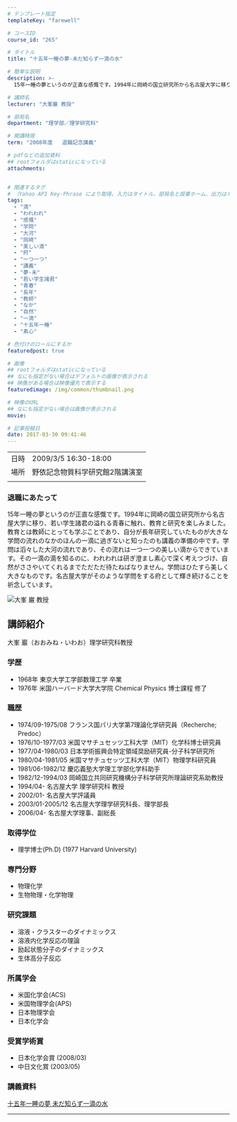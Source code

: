 ```yaml
---
# テンプレート指定
templateKey: "farewell"

# コースID
course_id: "265"

# タイトル
title: "十五年一睡の夢-未だ知らず一滴の水"

# 簡単な説明
description: >-
  15年一睡の夢というのが正直な感慨です。1994年に岡崎の国立研究所から名古屋大学に移り、若い学生諸君の溢れる青春に触れ、教育と研究を楽しみました。教育とは教師にとっても学ぶことであり、自分が長年研究していたものが大きな学問の流れのなかのほんの一滴に過ぎないと知ったのも講義の準備の中です。学問は滔々した大河の流れであり、その流れは一つ一つの美しい滴からできています。その一滴の滴を知るのに、われ ....

# 講師名
lecturer: "大峯巖 教授"

# 部局名
department: "理学部／理学研究科"

# 開講時限
term: "2008年度	退職記念講義"

# pdfなどの追加資料
## rootフォルダはstaticになっている
attachments:


# 関連するタグ
# （Yahoo API Key-Phrase により取得。入力はタイトル、部局名と授業ホーム、出力はキーフレーズ（tags））
tags:
  - "滴"
  - "われわれ"
  - "感慨"
  - "学問"
  - "大河"
  - "岡崎"
  - "美しい滴"
  - "府"
  - "一つ一つ"
  - "講義"
  - "夢-未"
  - "若い学生諸君"
  - "青春"
  - "長年"
  - "教師"
  - "なか"
  - "自然"
  - "一滴"
  - "十五年一睡"
  - "素心"

# 色付けのロールにするか
featuredpost: true

# 画像
## rootフォルダはstaticになっている
## なにも指定がない場合はデフォルトの画像が表示される
## 映像がある場合は映像優先で表示する
featuredimage: /img/common/thumbnail.png

# 映像のURL
## なにも指定がない場合は画像が表示される
movie: 

# 記事投稿日
date: 2017-03-30 09:41:46
---
```


|   |   |
|---|---|
| 日時 | 2009/3/5  16:30-18:00 |
| 場所 | 野依記念物質科学研究館2階講演室 |
|   |   |


### 退職にあたって

15年一睡の夢というのが正直な感慨です。1994年に岡崎の国立研究所から名古屋大学に移り、若い学生諸君の溢れる青春に触れ、教育と研究を楽しみました。教育とは教師にとっても学ぶことであり、自分が長年研究していたものが大きな学問の流れのなかのほんの一滴に過ぎないと知ったのも講義の準備の中です。学問は滔々した大河の流れであり、その流れは一つ一つの美しい滴からできています。その一滴の滴を知るのに、われわれは研ぎ澄まし素心で深く考えつづけ、自然がささやいてくれるまでただただ待たねばなりません。学問はひたすら美しく大きなものです。名古屋大学がそのような学問をする府として輝き続けることを祈念しています。


![大峯 巌 教授](https://ocw.nagoya-u.jp/files/265/s_omine_portrait.jpg) 

## 講師紹介

大峯 巖（おおみね・いわお）理学研究科教授

### 学歴

* 1968年 東京大学工学部数理工学 卒業
* 1976年 米国ハーバード大学大学院 Chemical Physics 博士課程 修了

### 職歴

* 1974/09-1975/08 フランス国パリ大学第7理論化学研究員（Recherche; Predoc）
* 1976/10-1977/03 米国マサチュセッツ工科大学（MIT）化学科博士研究員
* 1977/04-1980/03 日本学術振興会特定領域奨励研究員-分子科学研究所
* 1980/04-1981/05 米国マサチュセッツ工科大学（MIT）物理学科研究員
* 1981/06-1982/12 慶応義塾大学理工学部化学科助手
* 1982/12-1994/03 岡崎国立共同研究機構分子科学研究所理論研究系助教授
* 1994/04- 名古屋大学 理学研究科 教授
* 2002/01- 名古屋大学評議員
* 2003/01-2005/12 名古屋大学理学研究科長、理学部長
* 2006/04- 名古屋大学理事、副総長

### 取得学位

* 理学博士(Ph.D) (1977 Harvard University)

### 専門分野

* 物理化学
* 生物物理・化学物理

### 研究課題

* 溶液・クラスターのダイナミックス
* 溶液内化学反応の理論
* 励起状態分子のダイナミックス
* 生体高分子反応

### 所属学会

* 米国化学会(ACS)
* 米国物理学会(APS)
* 日本物理学会
* 日本化学会

### 受賞学術賞

* 日本化学会賞 (2008/03)
* 中日文化賞 (2003/05)


### 講義資料

[十五年一睡の夢 未だ知らず一滴の水](https://ocw.nagoya-u.jp/files/265/omine_15nen.pdf) 


-----